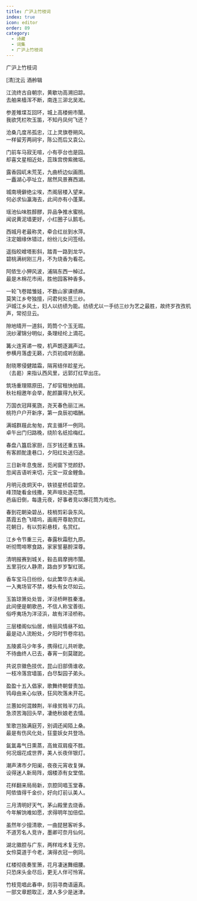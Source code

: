 ```yaml
---
title: 广沪上竹枝词
index: true
icon: editor
order: 89
category:
  - 诗藏
  - 词集
  - 广沪上竹枝词
---
```


广沪上竹枝词  

[清]沈云  酒舲辑  

江流终古自朝宗，黄歇功高溯旧踪。  
去舶来樯浑不断，南连三泖北吴淞。  
  
参差雉堞互回环，城上高楼俯市闤。  
我欲凭栏吹玉笛，不知丹凤何飞还？  
  
沧桑几度吊孤忠，江上灵旗卷朔风。  
一样留芳两祠宇，陈公而后又袁公。  
  
门前车马寂无喧，小有亭台也是园。  
却喜文星相近处，蕊珠宫傍紫微垣。  
  
露香园屼未荒芜，九曲桥边似画图。  
一矗湖心亭址立，居然风景赛西湖。  
  
城南境僻绝尘埃，杰阁层楼入望来。  
何必求仙瀛海去，此间亦有小蓬莱。  
  
瑶池仙味胜醇醪，异品争推水蜜桃。  
闻说黄泥墙更好，小红圈子认鹅毛。  
  
西城月老最称灵，牵合红丝到水萍。  
注定姻缘休错过，纷纷儿女问签经。  
  
遥指皎嶒塔影斜，踏青一路到龙华。  
碧桃满树刚三月，不为烧香为看花。  
  
阿侬生小狎风波，浦隔东西一棹过。  
最是木棉花市闹，胜他园客种香多。  
  
一轮飞卷踏雏娃，不数山家课绩麻。  
莫笑江乡夸独擅，问君何处觅三纱。  
沪城江乡风土，妇人以纺绩为能。纺绩尤以一手纺三纱为艺之最胜，故终岁孜孜机声，常彻旦云。  
  
隙地晴开一道斜，筠筒个个玉无瑕。  
浣纱濯锦分明似，条理经纶上滴花。  
  
篝火连宵递一梭，机声朗逐漏声过。  
参横月落虚无籁，六页初成听刮磨。  
  
耐晓寒侵健踏霜，隔宵结伴趁星光。  
（去曷）来指认西风里，远郭灯红早出庄。  
  
筑场重理隰原田，了却官租快拍肩。  
秋社相邀年会举，酡颜赢得九秋天。  
  
万国衣冠拜冕旒，尧天春色丽江洲。  
桃符户户开新序，第一良辰初唱酬。  
  
满城群屐此匆匆，宾主循环一例同。  
卓午出门归路晚，绕阶名纸拾梅红。  
  
春盘八簋启家厨，压岁钱还重五铢。  
有客颜酡逢巷口，夕阳红处送归途。  
  
三日新年息曳居，觅闲窗下觉颜舒。  
忽闻吉语听来切，元宝一双金鲤鱼。  
  
月明元夜炯天中，铁锁星桥启碧空。  
峰顶陡看金线撒，笑声喧处逐花筒。  
邑庙旧倒，每逢元夜，好事者竞以爆花筒为戏也。  
  
春到花朝染碧丛，枝梢剪彩袅东风。  
蒸霞五色飞晴坞，画阁开尊助赏红。  
花朝日，有以剪彩悬枝，名赏红。  
  
江乡令节重三元，春露秋霜慰九原。  
听彻莺啼寒食路，家家誓墓酹深尊。  
  
清明报赛到城关，毂击肩摩拥市闤。  
五里羽仪人静肃，路由岁岁掣红斑。  
  
香车宝马日纷纷，似此繁华古未闻。  
一入夷场官不禁，楼头有女尽如云。  
  
玉笛琼箫处处皆，洋泾桥畔胜秦淮。  
此间便是朝歌邑，不信人称宝善街。  
俗呼夷场为洋泾浜，故有洋泾桥称。  
  
三层楼阁似仙居，绮丽风情昼不如。  
最是动人流盼处，夕阳时节卷帘初。  
  
五陵裘马少年多，携得红儿共听歌。  
不待曲终人已去，春宵一刻莫蹉跎。  
  
共说京徽色技优，昆山旧部倩谁收。  
一枝冷落宫墙笛，白尽梨园子弟头。  
  
盈盈十五入倡家，歌舞终朝督责加。  
鸨母由来心似铁，狂风吹落未开花。  
  
兰蕙如何混棘荆，半缘贫贱半刀兵。  
急须苦海回头早，凄绝秋娘老去情。  
  
笙歌岂独满庭芳，别调还闻陌上桑。  
最是有伤风化处，狂童妖女共登场。  
  
氤氲毒气日熏蒸，高耸双肩瘦不胜。  
何况烟花成世界，美人长夜伴银灯。  
  
潮声沸市夕阳阑，夜夜元宵收复弹。  
设得迷人新局阵，烟楼添有女堂倌。  
  
花样翻来局局新，京腔同唱玉堂春。  
阿侬值得千金价，好向灯前认美人。  
  
三月清明好天气，茅山殿里去烧香。  
今年解饷难如愿，求得明年加倍偿。  
  
虽然年少擅清歌，一曲琵琶客听多。  
不道芳名人竞许，墨卿可奈月仙何。  
  
湖北徽腔与广东，两样戏术复无穷。  
女伶莫道于今老，演得衣冠一例同。  
  
红楼彻夜奏笙箫，花月凄迷舞细腰。  
只恐床头金尽后，更无人伴可怜宵。  
  
竹枝竞唱此春申，刻羽寻商语逼真。  
一部文章题取正，渡人多少是迷津。  
